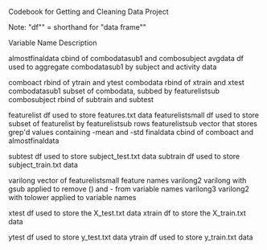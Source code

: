 Codebook for Getting and Cleaning Data Project

Note: "df"" = shorthand for "data frame""

Variable Name         Description

almostfinaldata       cbind of combodatasub1 and combosubject
avgdata               df used to aggregate combodatasub1 by subject and activity data

comboact              rbind of ytrain and ytest
combodata             rbind of xtrain and xtest
combodatasub1         subset of combodata, subbed by featurelistsub
combosubject          rbind of subtrain and subtest

featurelist           df used to store features.txt data
featurelistsmall      df used to store subset of featurelist by featurelistsub rows
featurelistsub        vector that stores grep'd values containing -mean and -std
finaldata             cbind of comboact and almostfinaldata

subtest               df used to store subject_test.txt data
subtrain              df used to store subject_train.txt data

varilong              vector of featurelistsmall feature names
varilong2             varilong with gsub applied to remove () and - from variable names
varilong3             varilong2 with tolower applied to variable names

xtest                 df used to store the X_test.txt data
xtrain                df to store the X_train.txt data

ytest                 df used to store y_test.txt data
ytrain                df used to store y_train.txt data